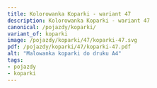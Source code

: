 ```yaml
---
title: Kolorowanka Koparki - wariant 47
description: Kolorowanka Koparki - wariant 47
canonical: /pojazdy/koparki/
variant_of: koparki
image: /pojazdy/koparki/47/koparki-47.svg
pdf: /pojazdy/koparki/47/koparki-47.pdf
alt: "Malowanka koparki do druku A4"
tags:
- pojazdy
- koparki
---
```

